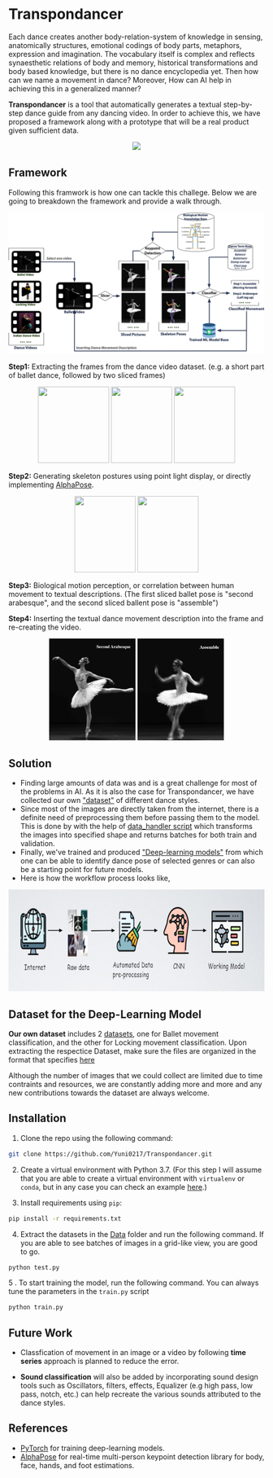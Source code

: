 # Transpondancer
Each dance creates another body-relation-system of knowledge in sensing, anatomically structures, emotional codings of body parts, metaphors, expression and imagination. 
The vocabulary itself is complex and reflects synaesthetic relations of body and memory, historical transformations and body based knowledge, but there is no dance encyclopedia yet. Then how can we name a movement in dance? Moreover, How can AI help in achieving this in a generalized manner?

**Transpondancer** is a tool that automatically generates a textual step-by-step dance guide from any dancing video. In order to achieve this, we have proposed a framework along with a prototype that will be a real product given sufficient data. 
<p align="center">
<img src="https://github.com/Yuni0217/Transpdance/blob/main/Figures/Prototype_gif.gif">
</p>


## Framework
Following this framwork is how one can tackle this challege. Below we are going to breakdown the framework and provide a walk through.
<p align="center">
<img src="https://github.com/Yuni0217/Transpondancer/blob/main/Figures/OnlineClassification.png" alt="System" width="650px">
</p>

**Step1:** Extracting the frames from the dance video dataset. (e.g. a short part of ballet dance, followed by two sliced frames)
<p align="center">
<img src="https://github.com/Yuni0217/Transpdance/blob/main/Figures/ballet.gif" width="140" height="150"> <img src="https://github.com/Yuni0217/Transpdance/blob/main/Figures/balletslice1.png" width="120" height="150"> <img src="https://github.com/Yuni0217/Transpdance/blob/main/Figures/balletslice2.png" width="120" height="150">
</p>

**Step2:** Generating skeleton postures using point light display, or directly implementing [AlphaPose](https://github.com/MVIG-SJTU/AlphaPose). 
<p align="center">
<img src="https://github.com/Yuni0217/Transpdance/blob/main/Figures/balletedited1.png" width="120" height="150"> <img src="https://github.com/Yuni0217/Transpdance/blob/main/Figures/balletedited2.png" width="120" height="150">
</p>

**Step3:** Biological motion perception, or correlation between human movement to textual descriptions. (The first sliced ballet pose is "second arabesque", and the second sliced  ballent pose is "assemble")

**Step4:** Inserting the textual dance movement description into the frame and re-creating the video.
<p align="center">
<img src="https://github.com/Yuni0217/Transpondancer/blob/main/Figures/balletNamed1.png" width="170" height="200"> <img src="https://github.com/Yuni0217/Transpondancer/blob/main/Figures/balletNamed2.png" width="170" height="200">
</p>

## Solution
- Finding large amounts of data was and is a great challenge for most of the problems in AI. As it is also the case for Transpondancer, we have collected our own ["dataset"](https://github.com/Yuni0217/Transpondancer/tree/main/Data) of different dance styles.
- Since most of the images are directly taken from the internet, there is a definite need of preprocessing them before passing them to the model. This is done by with the help of [data_handler script](https://github.com/Yuni0217/Transpondancer/blob/main/src/Ballet/datahandler.py) which transforms the images into specified shape and returns batches for both train and validation.
- Finally, we've trained and produced ["Deep-learning models"](https://github.com/Yuni0217/Transpondancer/tree/main/models) from which one can be able to identify dance pose of selected genres or can also be a starting point for future models.
- Here is how the workflow process looks like,
<p align="center">
<img src="https://github.com/Yuni0217/Transpondancer/blob/main/Figures/Workflow.PNG" width=700 height=200>
</p>

## Dataset for the Deep-Learning Model
**Our own dataset** includes 2 [datasets](https://github.com/Yuni0217/Transpondancer/tree/main/Data), one for Ballet movement classification, and the other for Locking movement classification. Upon extracting the respectice Dataset, make sure the files are organized in the format that specifies [here](https://github.com/Yuni0217/Transpondancer/blob/main/src/Ballet/datahandler.py)

Although the number of images that we could collect are limited due to time contraints and resources, we are constantly adding more and more and any new contributions towards the dataset are always welcome.

## Installation
1. Clone the repo using the following command:
```bash
git clone https://github.com/Yuni0217/Transpondancer.git
```
2. Create a virtual environment with Python 3.7. (For this step I will assume that you are able to create a virtual environment with `virtualenv` or `conda`, but in any case you can check an example [here](https://realpython.com/python-virtual-environments-a-primer/).)

3. Install requirements using `pip`:
```bash
pip install -r requirements.txt
```

4. Extract the datasets in the [Data](https://github.com/Yuni0217/Transpondancer/tree/main/Data) folder and run the following command. If you are able to see batches of images in a grid-like view, you are good to go.
```bash
python test.py
```

5 . To start training the model, run the following command. You can always tune the parameters in the `train.py` script
```bash
python train.py
```

## Future Work

- Classfication of movement in an image or a video by following **time series** approach is planned to reduce the error. 

- **Sound classification** will also be added by incorporating sound design tools such as Oscillators, filters, effects, Equalizer (e.g high pass, low pass, notch, etc.) can help    recreate the various sounds attributed to the dance styles.
## References

* [PyTorch](https://github.com/pytorch/pytorch) for training deep-learning models.
* [AlphaPose](https://github.com/MVIG-SJTU/AlphaPose) for real-time multi-person keypoint detection library for body, face, hands, and foot estimations.
